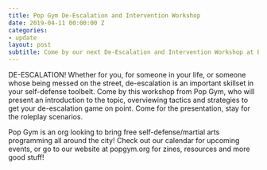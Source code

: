```yaml
---
title: Pop Gym De-Escalation and Intervention Workshop
date: 2019-04-11 00:00:00 Z
categories:
- update
layout: post
subtitle: Come by our next De-Escalation and Intervention Workshop at Bluestockings Bookstore on April 11th!
---
```


DE-ESCALATION! 
Whether for you, for someone in your life, or someone whose being messed on the street, de-escalation is an important skillset in your self-defense toolbelt. Come by this workshop from Pop Gym, who will present an introduction to the topic, overviewing tactics and strategies to get your de-escalation game on point. Come for the presentation, stay for the roleplay scenarios.

Pop Gym is an org looking to bring free self-defense/martial arts programming all around the city! Check out our calendar for upcoming events, or go to our website at popgym.org for zines, resources and more good stuff!
